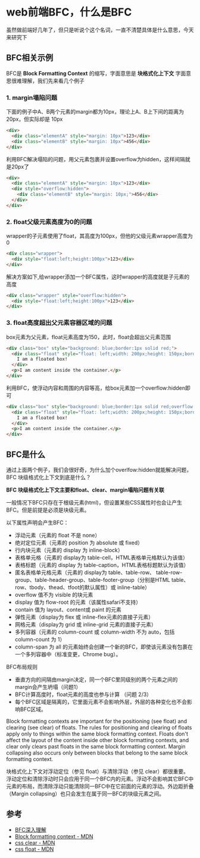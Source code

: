 
# web前端BFC，什么是BFC

虽然做前端好几年了，但只是听说个这个名词，一直不清楚具体是什么意思，今天来研究下

## BFC相关示例
BFC是 **Block Formatting Context** 的缩写，字面意思是 **块格式化上下文** 字面意思很难理解，我们先来看几个例子

### 1. margin塌陷问题

下面的例子中A、B两个元素的margin都为10px，理论上A、B上下间的距离为 20px，但实际却是 10px
```html
<div>
  <div class="elementA" style="margin: 10px">123</div>
  <div class="elementB" style="margin: 10px">456</div>
</div> 
```
利用BFC解决塌陷的问题，用父元素包裹并设置overflow为hidden，这样间隔就是20px了
```html
<div>
  <div class="elementA" style="margin: 10px">123</div>
  <div style="overflow:hidden">
    <div class="elementB" style="margin: 10px;">456</div>
  </div>
</div> 
```

### 2. float父级元素高度为0的问题

wrapper的子元素使用了float，其高度为100px，但他的父级元素wrapper高度为0
```html
<div class="wrapper">
  <div style="float:left;height:100px">123</div>
</div>
```
解决方案如下,给wrapper添加一个BFC属性，这时wrapper的高度就是子元素的高度
```html
<div class="wrapper" style="overflow:hidden">
  <div style="float:left;height:100px">123</div>
</div>
```

### 3. float高度超出父元素容器区域的问题

box元素为父元素，float元素高度为150，此时，float会超出父元素范围
```html
<div class="box" style="background: blue;border:1px solid red;">
  <div class="float" style="float: left;width: 200px;height: 150px;border: 1px solid #ccc;background: white;">
    I am a floated box!
  </div>
  <p>I am content inside the container.</p>
</div>
```
利用BFC，使浮动内容和周围的内容等高，给box元素加一个overflow:hidden即可
```html
<div class="box" style="background: blue;border:1px solid red;overflow:hidden">
  <div class="float" style="float: left;width: 200px;height: 150px;border: 1px solid #ccc;background: white;">
    I am a floated box!
  </div>
  <p>I am content inside the container.</p>
</div>
```

## BFC是什么
通过上面两个例子，我们会很好奇，为什么加个overlfow:hidden就能解决问题，BFC 块级格式化上下文到底是什么？

**BFC 块级格式化上下文主要和float、clear、margin塌陷问题有关联**

一般情况下BFC只存在于根级元素(html)，但设置某些CSS属性时也会让产生BFC。但是前提是必须是块级元素。

以下属性声明会产生BFC：
- 浮动元素（元素的 float 不是 none）
- 绝对定位元素（元素的 position 为 absolute 或 fixed）
- 行内块元素（元素的 display 为 inline-block）
- 表格单元格（元素的 display为 table-cell，HTML表格单元格默认为该值）
- 表格标题（元素的 display 为 table-caption，HTML表格标题默认为该值）
- 匿名表格单元格元素（元素的 display为 table、table-row、 table-row-group、table-header-group、table-footer-group（分别是HTML table、row、tbody、thead、tfoot的默认属性）或 inline-table）
- overflow 值不为 visible 的块元素
- display 值为 flow-root 的元素（该属性safari不支持）
- contain 值为 layout、content或 paint 的元素
- 弹性元素（display为 flex 或 inline-flex元素的直接子元素）
- 网格元素（display为 grid 或 inline-grid 元素的直接子元素）
- 多列容器（元素的 column-count 或 column-width 不为 auto，包括 column-count 为 1）
- column-span 为 all 的元素始终会创建一个新的BFC，即使该元素没有包裹在一个多列容器中（标准变更，Chrome bug）。

BFC布局规则
- 垂直方向的间隔由margin决定，同一个BFC里同级别的两个元素之间的margin会产生坍塌（问题1）
- BFC计算高度时，float元素的高度也参与计算 （问题 2/3）
- 每个BFC区域是隔离的，它里面元素不会影响外层，外层的各种变化也不会影响BFC区域。

Block formatting contexts are important for the positioning (see float) and clearing (see clear) of floats. The rules for positioning and clearing of floats apply only to things within the same block formatting context. Floats don't affect the layout of the content inside other block formatting contexts, and clear only clears past floats in the same block formatting context. Margin collapsing also occurs only between blocks that belong to the same block formatting context.

块格式化上下文对浮动定位（参见 float）与清除浮动（参见 clear）都很重要。浮动定位和清除浮动时只会应用于同一个BFC内的元素。浮动不会影响其它BFC中元素的布局，而清除浮动只能清除同一BFC中在它前面的元素的浮动。外边距折叠（Margin collapsing）也只会发生在属于同一BFC的块级元素之间。

## 参考
- [BFC深入理解](https://www.cnblogs.com/homehtml/articles/11960651.html)
- [Block formatting context - MDN](https://developer.mozilla.org/en-US/docs/Web/Guide/CSS/Block_formatting_context)
- [css clear - MDN](https://developer.mozilla.org/zh-CN/docs/Web/CSS/clear)
- [css float - MDN]()